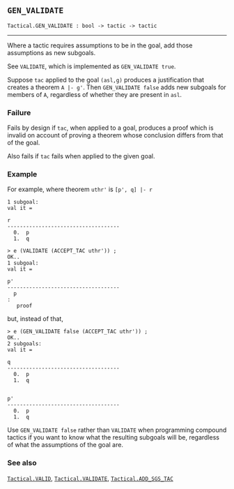 ## `GEN_VALIDATE`

``` hol4
Tactical.GEN_VALIDATE : bool -> tactic -> tactic
```

------------------------------------------------------------------------

Where a tactic requires assumptions to be in the goal, add those
assumptions as new subgoals.

See `VALIDATE`, which is implemented as `GEN_VALIDATE true`.

Suppose `tac` applied to the goal `(asl,g)` produces a justification
that creates a theorem `A |- g'`. Then `GEN_VALIDATE false` adds new
subgoals for members of `A`, regardless of whether they are present in
`asl`.

### Failure

Fails by design if `tac`, when applied to a goal, produces a proof which
is invalid on account of proving a theorem whose conclusion differs from
that of the goal.

Also fails if `tac` fails when applied to the given goal.

### Example

For example, where theorem `uthr'` is `[p', q] |- r`

``` hol4
1 subgoal:
val it =

r
------------------------------------
  0.  p
  1.  q

> e (VALIDATE (ACCEPT_TAC uthr')) ;
OK..
1 subgoal:
val it =

p'
------------------------------------
  p
:
   proof
```

but, instead of that,

``` hol4
> e (GEN_VALIDATE false (ACCEPT_TAC uthr')) ;
OK..
2 subgoals:
val it =

q
------------------------------------
  0.  p
  1.  q


p'
------------------------------------
  0.  p
  1.  q
```

Use `GEN_VALIDATE false` rather than `VALIDATE` when programming
compound tactics if you want to know what the resulting subgoals will
be, regardless of what the assumptions of the goal are.

### See also

[`Tactical.VALID`](#Tactical.VALID),
[`Tactical.VALIDATE`](#Tactical.VALIDATE),
[`Tactical.ADD_SGS_TAC`](#Tactical.ADD_SGS_TAC)
